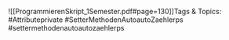 
![[ProgrammierenSkript_1Semester.pdf#page=130]]Tags & Topics:
   #Attributeprivate
   #SetterMethodenAutoautoZaehlerps
   #settermethodenautoautozaehlerps